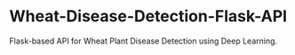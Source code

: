 # Wheat-Disease-Detection-Flask-API
Flask-based API for Wheat Plant Disease Detection using Deep Learning.
